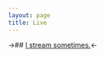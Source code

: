 ```yaml
---
layout: page
title: Live
---
```

->## [I stream sometimes.](https://twitch.tv/cflag)<-
<div id="twitch-embed"></div>
<script src="https://embed.twitch.tv/embed/v1.js"></script>
<script type="text/javascript">
  new Twitch.Embed("twitch-embed", {
    width: 854,
    height: 550,
    channel: "cflag",
    theme: "dark",
    muted: "true",
    autoplay: "true",
  });
</script>
